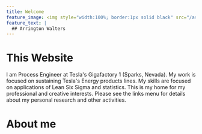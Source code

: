 ```yaml
---
title: Welcome
feature_image: <img style="width:100%; border:1px solid black" src="/assets/Lucianß.png" alt="Picture of motorcycle trip in Southwest United States"/>
feature_text: |
  ## Arrington Walters
---
```

# This Website
I am Process Engineer at Tesla's Gigafactory 1 (Sparks, Nevada). My work is focused on sustaining Tesla's Energy products lines. My skills are focused on applications of Lean Six Sigma and statistics. This is my home for my professional and creative interests. Please see the links menu for details about my personal research and other activities.

# About me


  
